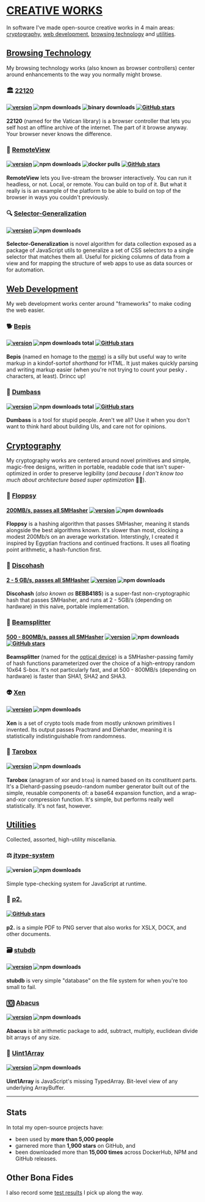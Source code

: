 # [CREATIVE WORKS](https://github.com/crislin2046/portfolio/blob/master/README.md#creative-works)

In software I've made open-source creative works in 4 main areas: [cryptography](#cryptography), [web development](#web-development), [browsing technology](#browsing-technology) and [utilities](#utilities). 

## [Browsing Technology](https://github.com/crislin2046/portfolio/blob/master/README.md#browsing-technology)

My browsing technology works (also known as browser controllers) center around enhancements to the way you normally might browse.

### :classical_building: [22120](https://github.com/dosyago/22120) 

#### [![version](https://img.shields.io/npm/v/archivist1.svg?label=&color=0080FF)](https://github.com/dosyago/22120/releases/latest) ![npm downloads](https://img.shields.io/npm/dt/archivist1) ![binary downloads](https://img.shields.io/github/downloads/dosyago/22120/total?label=binary%20downloads) [![GitHub stars](https://img.shields.io/github/stars/dosyago/22120.svg?style=social&label=Star)](https://GitHub.com/dosyago/22120/stargazers/)

**22120** (named for the Vatican library) is a browser controller that lets you self host an offline archive of the internet. The part of it browse anyway. Your browser never knows the difference.

### :satellite: [RemoteView](https://github.com/dosyago/RemoteView) 

#### [![version](https://img.shields.io/npm/v/remoteview.svg?label=&color=0080FF)](https://github.com/dosyago/RemoteView/releases/latest) ![npm downloads](https://img.shields.io/npm/dt/remoteview) ![docker pulls](https://img.shields.io/docker/pulls/dosyago/browsergapce) [![GitHub stars](https://img.shields.io/github/stars/dosyago/RemoteView.svg?style=social&label=Star)](https://GitHub.com/dosyago/RemoteView/stargazers/)

**RemoteView** lets you live-stream the browser interactively. You can run it headless, or not. Local, or remote. You can build on top of it. But what it really is is an example of the platform to be able to build on top of the browser in ways you couldn't previously.

### :mag:	[Selector-Generalization](https://www.npmjs.com/package/selector-generalization)

#### [![version](https://img.shields.io/npm/v/selector-generalization.svg?label=&color=0080FF)](https://github.com/crislin2046/selector-generalization/releases/latest) ![npm downloads](https://img.shields.io/npm/dt/selector-generalization)

**Selector-Generalization** is novel algorithm for data collection exposed as a package of JavaScript utils to generalize a set of CSS selectors to a single selector that matches them all. Useful for picking columns of data from a view and for mapping the structure of web apps to use as data sources or for automation.

## [Web Development](https://github.com/crislin2046/portfolio/blob/master/README.md#web-development)

My web development works center around "frameworks" to make coding the web easier. 

### :dog2: [Bepis](https://github.com/dosyago/bepis) 

#### [![version](https://img.shields.io/npm/v/bepis.svg?label=&color=0080FF)](https://github.com/dosyago/bepis/releases/latest) ![npm downloads total](https://img.shields.io/npm/dt/bepis) [![GitHub stars](https://img.shields.io/github/stars/dosyago/bepis.svg?style=social&label=Star)](https://GitHub.com/dosyago/bepis/stargazers/)

**Bepis** (named en homage to the [meme](https://www.youtube.com/watch?v=zbqdh5duDuU)) is a silly but useful way to write markup in a kindof-sortof *shorthand* for HTML. It just makes quickly parsing and writing markup easier (when you're not trying to count your pesky **.** characters, at least). Drincc up!

### :bug: [Dumbass](https://github.com/dosyago/dumbass)

#### [![version](https://img.shields.io/npm/v/dumbass.svg?label=&color=0080FF)](https://github.com/dosyago/dumbass/releases/latest) ![npm downloads total](https://img.shields.io/npm/dt/dumbass) [![GitHub stars](https://img.shields.io/github/stars/dosyago/dumbass.svg?style=social&label=Star)](https://GitHub.com/dosyago/dumbass/stargazers/)

**Dumbass** is a tool for stupid people. Aren't we all? Use it when you don't want to think hard about building UIs, and care not for opinions. 

## [Cryptography](https://github.com/crislin2046/portfolio/blob/master/README.md#cryptography)

My cryptography works are centered around novel primitives and simple, magic-free designs, written in portable, readable code that isn't super-optimized in order to preserve legibility (*and because I don't know too much about architecture based super optimization* :man_shrugging:).

### :baby_chick: [Floppsy](https://github.com/dosyago/floppsy)

#### **[200MB/s, passes all SMHasher](https://github.com/rurban/smhasher/blob/master/doc/floppsyhash.txt)** [![version](https://img.shields.io/npm/v/floppsy.svg?label=&color=0080FF)](https://github.com/dosyago/floppsy/releases/latest) ![npm downloads](https://img.shields.io/npm/dt/floppsy)

**Floppsy** is a hashing algorithm that passes SMHasher, meaning it stands alongside the best algorithms known. It's slower than most, clocking a modest 200Mb/s on an average workstation. Interstingly, I created it inspired by Egyptian fractions and continued fractions. It uses all floating point arithmetic, a hash-function first.

### :city_sunrise: [Discohash](https://github.com/cris691/discohash)

#### **[2 - 5 GB/s, passes all SMHasher](https://github.com/rurban/smhasher/blob/master/doc/BEBB4185.txt)**  [![version](https://img.shields.io/npm/v/bebb4185.svg?label=&color=0080FF)](https://github.com/cris691/discohash/releases/latest) ![npm downloads](https://img.shields.io/npm/dt/bebb4185)

**Discohash** (*also known as* **BEBB4185**) is a super-fast non-cryptographic hash that passes SMHasher, and runs at 2 - 5GB/s (depending on hardware) in this naive, portable implementation.

### :gem: [Beamsplitter](https://github.com/cris691/beamsplitter)

#### **[500 - 800MB/s, passes all SMHasher](https://github.com/rurban/smhasher/blob/master/doc/beamsplitter.txt)** [![version](https://img.shields.io/npm/v/beamsplitter.svg?label=&color=0080FF)](https://github.com/cris691/beamsplitter/releases/latest) ![npm downloads](https://img.shields.io/npm/dt/beamsplitter) [![GitHub stars](https://img.shields.io/github/stars/cris691/beamsplitter.svg?style=social&label=Star)](https://GitHub.com/cris691/beamsplitter/stargazers/)

**Beamsplitter** (named for the [optical device](https://www.edmundoptics.com.tw/c/laser-optics/754/?#Categories=Categories%3ANzYy0)) is a SMHasher-passing family of hash functions parameterized over the choice of a high-entropy random 10x64 S-box. It's not particularly fast, and at 500 - 800MB/s (depending on hardware) is faster than SHA1, SHA2 and SHA3.

### :alien: [Xen](https://github.com/dosyago/xen) 

#### [![version](https://img.shields.io/npm/v/xen.svg?label=&color=0080FF)](https://github.com/dosyago/xen/releases/latest) ![npm downloads](https://img.shields.io/npm/dt/xen) 

**Xen** is a set of crypto tools made from mostly unknown primitives I invented. Its output passes Practrand and Dieharder, meaning it is statistically indistinguishable from randomness.

### :bento: [Tarobox](https://github.com/dosyago/tarobox) 

#### [![version](https://img.shields.io/npm/v/tarobox.svg?label=&color=0080FF)](https://github.com/dosyago/tarobox/releases/latest) ![npm downloads](https://img.shields.io/npm/dt/tarobox) 

**Tarobox** (anagram of xor and `btoa`) is named based on its constituent parts. It's a Diehard-passing pseudo-random number generator built out of the simple, reusable components of: a base64 expansion function, and a wrap-and-xor compression function. It's simple, but performs really well statistically. It's not fast, however.

## [Utilities](https://github.com/crislin2046/portfolio/blob/master/README.md#utilities)

Collected, assorted, high-utility miscellania. 

### :balance_scale: [jtype-system](https://github.com/crislin2046/jtype-system) 

#### ![version](https://img.shields.io/npm/v/jtype-system?label=%22%22) ![npm downloads](https://img.shields.io/npm/dt/jtype-system)

Simple type-checking system for JavaScript at runtime.

### :page_facing_up: [p2.](https://github.com/dosyago/p2.) 

#### [![GitHub stars](https://img.shields.io/github/stars/dosyago/p2..svg?style=social&label=Star)](https://GitHub.com/dosyago/p2./stargazers/)

**p2.** is a simple PDF to PNG server that also works for XSLX, DOCX, and other documents.

### :card_file_box: [stubdb](https://github.com/crislin2046/stubdb) 

#### [![version](https://img.shields.io/npm/v/stubdb.svg?label=&color=0080FF)](https://github.com/crislin2046/stubdb/releases/latest) ![npm downloads](https://img.shields.io/npm/dt/stubdb) 

**stubdb** is very simple "database" on the file system for when you're too small to fail.

### :keycap_ten: [Abacus](https://github.com/crislin2046/bitmath) 

#### [![version](https://img.shields.io/npm/v/bitmath.svg?label=&color=0080FF)](https://github.com/crislin2046/abacus/releases/latest) ![npm downloads](https://img.shields.io/npm/dt/bitmath) 

**Abacus** is bit arithmetic package to add, subtract, multiply, euclidean divide bit arrays of any size.

### :wind_chime: [Uint1Array](https://github.com/crislin2046/Uint1Array) 

#### [![version](https://img.shields.io/npm/v/uint1array.svg?label=&color=0080FF)](https://github.com/crislin2046/Uint1Array/releases/latest) ![npm downloads](https://img.shields.io/npm/dt/uint1array) 

**Uint1Array** is JavaScript's missing TypedArray. Bit-level view of any underlying ArrayBuffer.

-----

## Stats

In total my open-source projects have:

- been used by **more than 5,000 people**
- garnered more than **1,900 stars** on GitHub, and 
- been downloaded more than **15,000 times** across DockerHub, NPM and GitHub releases.

## Other Bona Fides

I also record some [test results](TEST_RESULTS.md) I pick up along the way.
